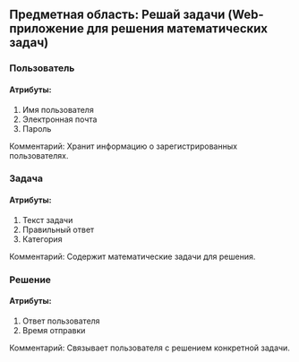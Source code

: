 ## Предметная область: Решай задачи (Web-приложение для решения математических задач)

### Пользователь
#### Атрибуты:
1. Имя пользователя
2. Электронная почта
3. Пароль

Комментарий: Хранит информацию о зарегистрированных пользователях.

### Задача
#### Атрибуты:
1. Текст задачи
2. Правильный ответ
3. Категория

Комментарий: Содержит математические задачи для решения.

### Решение
#### Атрибуты:
1. Ответ пользователя
2. Время отправки

Комментарий: Связывает пользователя с решением конкретной задачи.
